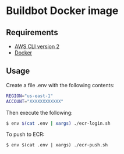 # Buildbot Docker image

## Requirements

* [AWS CLI version 2](https://docs.aws.amazon.com/cli/latest/userguide/cli-chap-install.html)
* [Docker](https://www.docker.com/)

## Usage

Create a file .env with the following contents:

```bash
REGION="us-east-1"
ACCOUNT="XXXXXXXXXXXX"
```

Then execute the following:

```bash
$ env $(cat .env | xargs) ./ecr-login.sh
```

To push to ECR:

```
$ env $(cat .env | xargs) ./ecr-push.sh
```
